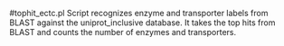 #tophit_ectc.pl
Script recognizes enzyme and transporter labels from BLAST against the uniprot_inclusive database. It takes the top hits from BLAST and counts the number of enzymes and transporters.
